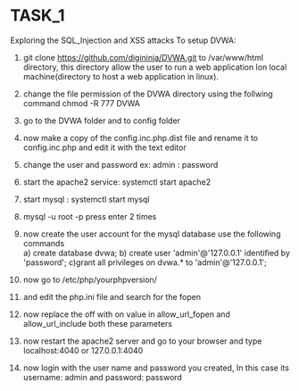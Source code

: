 # TASK_1
Exploring the  SQL_Injection and XSS attacks 
To setup DVWA:
1) git clone https://github.com/digininja/DVWA.git to /var/www/html directory, this directory allow the user to run a web application lon local machine(directory to host a web application in linux).

2) change the file permission of the DVWA directory using the follwing command
chmod -R 777 DVWA
3) go to the DVWA folder and to config folder
4) now make a copy of the config.inc.php.dist file and rename it to config.inc.php and edit it with the text editor
5) change the user and password ex: admin : password
6) start the apache2 service: systemctl start apache2
7) start mysql : systemctl start mysql
8) mysql -u root -p press enter 2 times
9) now create the user account for the mysql database use the following commands \
   a) create database dvwa;
   b) create user 'admin'@'127.0.0.1' identified by 'password';
   c)grant all privileges on dvwa.* to 'admin'@'127.0.0.1';
10) now go to /etc/php/yourphpversion/
11) and edit the php.ini file and search for the fopen
12) now replace the off with on value in allow_url_fopen and allow_url_include both these parameters
13) now restart the apache2 server and go to your browser and type localhost:4040 or 127.0.0.1:4040
14) now login with the user name and password you created, In this case its username: admin and password: password
  
